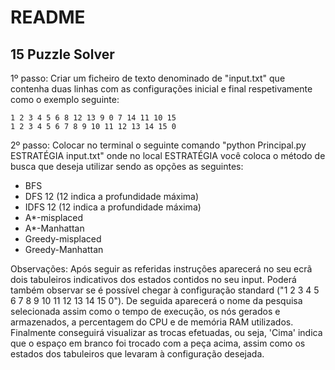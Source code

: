 # README
## 15 Puzzle Solver

1º passo: Criar um ficheiro de texto denominado de "input.txt" que contenha duas linhas com as configurações inicial e final respetivamente como o exemplo seguinte:

```plaintext
1 2 3 4 5 6 8 12 13 9 0 7 14 11 10 15
1 2 3 4 5 6 7 8 9 10 11 12 13 14 15 0
```
2º passo: Colocar no terminal o seguinte comando "python Principal.py ESTRATÉGIA input.txt" onde no local ESTRATÉGIA você coloca o método de busca que deseja utilizar sendo as opções as seguintes:
- BFS
- DFS 12 (12 indica a profundidade máxima)
- IDFS 12 (12 indica a profundidade máxima)
- A*-misplaced
- A*-Manhattan
- Greedy-misplaced
- Greedy-Manhattan

Observações:
Após seguir as referidas instruções aparecerá no seu ecrã dois tabuleiros indicativos dos estados contidos no seu input. Poderá também observar se é possível chegar à configuração standard ("1 2 3 4 5 6 7 8 9 10 11 12 13 14 15 0"). De seguida aparecerá o nome da pesquisa selecionada assim como o tempo de execução, os nós gerados e armazenados, a percentagem do CPU e de memória RAM utilizados. Finalmente conseguirá visualizar as trocas efetuadas, ou seja, 'Cima' indica que o espaço em branco foi trocado com a peça acima, assim como os estados dos tabuleiros que levaram à configuração desejada.

